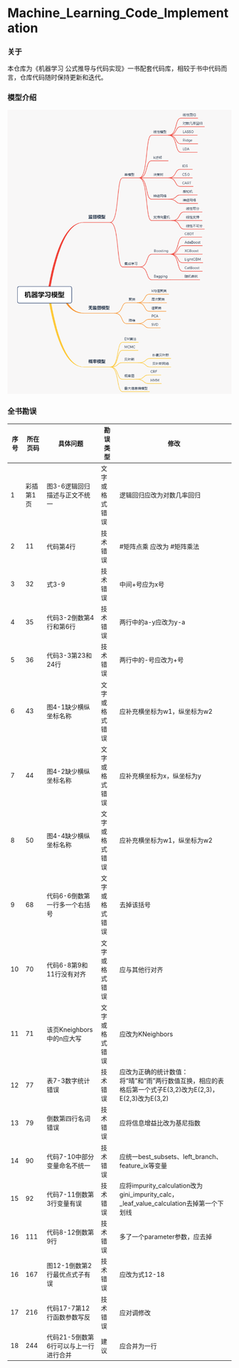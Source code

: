 # Machine_Learning_Code_Implementation

### 关于
本仓库为《机器学习 公式推导与代码实现》一书配套代码库，相较于书中代码而言，仓库代码随时保持更新和迭代。

### 模型介绍
![机器学习模型框架](./ml_xmind.png)

### 全书勘误
|  序号   | 所在页码  | 具体问题 | 勘误类型 | 修改 |
|  ----  | ----  | ----  | ----  | ----  |
| 1  | 彩插第1页 | 图3-6逻辑回归描述与正文不统一 | 文字或格式错误 | 逻辑回归应改为对数几率回归 |
| 2  | 11 | 代码第4行 | 技术错误 | #矩阵点乘 应改为 #矩阵乘法 |
| 3  | 32 | 式3-9 | 技术错误 | 中间+号应为x号 |
| 4  | 35 | 代码3-2倒数第4行和第6行 | 技术错误 | 两行中的a-y应改为y-a |
| 5  | 36 | 代码3-3第23和24行 |  技术错误  | 两行中的-号应改为+号 |
| 6  | 43 | 图4-1缺少横纵坐标名称 | 文字或格式错误 | 应补充横坐标为w1，纵坐标为w2 |
| 7  | 44 | 图4-2缺少横纵坐标名称 | 文字或格式错误 | 应补充横坐标为x，纵坐标为y |
| 8  | 50 | 图4-4缺少横纵坐标名称 | 文字或格式错误 | 应补充横坐标为w1，纵坐标为w2 |
| 9  | 68 | 代码6-6倒数第一行多一个右括号 | 文字或格式错误 | 去掉该括号 |
| 10 | 70 | 代码6-8第9和11行没有对齐 | 文字或格式错误  | 应与其他行对齐 |
| 11 | 71 | 该页Kneighbors中的n应大写 | 文字或格式错误 | 应改为KNeighbors |
| 12 | 77 | 表7-3数字统计错误 | 技术错误 | 应改为正确的统计数值：将“晴”和“雨”两行数值互换，相应的表格后第一个式子E(3,2)改为E(2,3)，E(2,3)改为E(3,2) |
| 13 | 79 | 倒数第四行名词错误 | 技术错误 | 应将信息增益比改为基尼指数 |
| 14  | 90 | 代码7-10中部分变量命名不统一 | 技术错误 | 应统一best_subsets、left_branch、feature_ix等变量 |
| 15  | 92 | 代码7-11倒数第3行变量有误 | 技术错误 | 应将impurity_calculation改为gini_impurity_calc，_leaf_value_calculation去掉第一个下划线 |
| 16  | 111 | 代码8-12倒数第9行  | 技术错误  | 多了一个parameter参数，应去掉  |
| 16  | 167 | 图12-1倒数第2行最优点式子有误 | 技术错误 | 应改为式12-18 |
| 17  | 216 | 代码17-7第12行函数参数写反 | 技术错误  | 应对调修改 |
| 18  | 244 | 代码21-5倒数第6行可以与上一行进行合并 | 建议 | 应合并为一行 |
